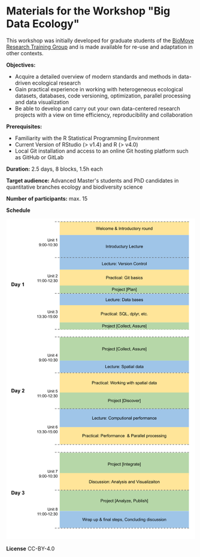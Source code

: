# Materials for the Workshop "Big Data Ecology"
This workshop was initially developed for graduate students of the [BioMove Research Training Group](https://www.bio-move.org/) and is made available for re-use and adaptation in other contexts. 

**Objectives:**
* Acquire a detailed overview of modern standards and methods in data-driven ecological research
* Gain practical experience in working with heterogeneous ecological datasets, databases, code versioning, optimization, parallel processing and data visualization
* Be able to develop and carry out your own data-centered research projects with a view on time efficiency, reproducibility and collaboration

**Prerequisites:**
* Familiarity with the R Statistical Programming Environment
* Current Version of RStudio (> v1.4) and R (> v4.0)
* Local Git installation and access to an online Git hosting platform such as GitHub or GitLab

**Duration:** 2.5 days, 8 blocks, 1.5h each

**Target audience:** Advanced Master's students and PhD candidates in quantitative branches ecology and biodiversity science

**Number of participants:** max. 15

**Schedule**

<img src="https://github.com/ChrKoenig/Big_Data_Ecology/blob/main/figs/workshop_schedule.png" width="600">

**License**
CC-BY-4.0
